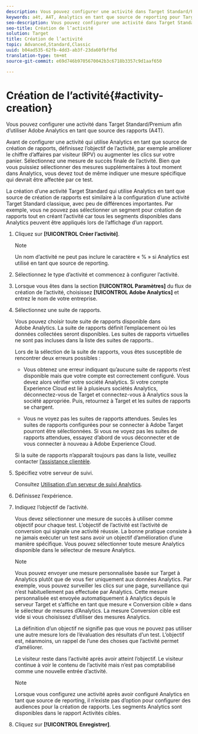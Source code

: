 ```yaml
---
description: Vous pouvez configurer une activité dans Target Standard/Premium afin d’utiliser Adobe Analytics en tant que source des rapports (A4T).
keywords: a4t, A4T, Analytics en tant que source de reporting pour Target
seo-description: Vous pouvez configurer une activité dans Target Standard/Premium afin d’utiliser Adobe Analytics en tant que source des rapports (A4T).
seo-title: Création de l’activité
solution: Target
title: Création de l’activité
topic: Advanced,Standard,Classic
uuid: b04ad535-62fb-4dd3-ab3f-23da60fbffbd
translation-type: tm+mt
source-git-commit: e69d746b9705670042b3c6718b3357c9d1aaf650

---
```



# Création de l’activité{#activity-creation}

Vous pouvez configurer une activité dans Target Standard/Premium afin d’utiliser Adobe Analytics en tant que source des rapports (A4T).

Avant de configurer une activité qui utilise Analytics en tant que source de création de rapports, définissez l’objectif de l’activité, par exemple améliorer le chiffre d’affaires par visiteur (RPV) ou augmenter les clics sur votre panier. Sélectionnez une mesure de succès finale de l’activité. Bien que vous puissiez sélectionner des mesures supplémentaires à tout moment dans Analytics, vous devez tout de même indiquer une mesure spécifique qui devrait être affectée par ce test.

La création d’une activité Target Standard qui utilise Analytics en tant que source de création de rapports est similaire à la configuration d’une activité Target Standard classique, avec peu de différences importantes. Par exemple, vous ne pouvez pas sélectionner un segment pour création de rapports tout en créant l’activité car tous les segments disponibles dans Analytics peuvent être appliqués lors de l’affichage d’un rapport.

1. Cliquez sur **[!UICONTROL Créer l’activité]**.

   >[!NOTE]
   >
   >Un nom d’activité ne peut pas inclure le caractère « % » si Analytics est utilisé en tant que source de reporting.

1. Sélectionnez le type d’activité et commencez à configurer l’activité.
1. Lorsque vous êtes dans la section **[!UICONTROL Paramètres]** du flux de création de l’activité, choisissez **[!UICONTROL Adobe Analytics]** et entrez le nom de votre entreprise.
1. Sélectionnez une suite de rapports.

   Vous pouvez choisir toute suite de rapports disponible dans Adobe Analytics. La suite de rapports définit l’emplacement où les données collectées seront disponibles. Les suites de rapports virtuelles ne sont pas incluses dans la liste des suites de rapports..

   Lors de la sélection de la suite de rapports, vous êtes susceptible de rencontrer deux erreurs possibles :

   * Vous obtenez une erreur indiquant qu’aucune suite de rapports n’est disponible mais que votre compte est correctement configuré.
   Vous devez alors vérifier votre société Analytics. Si votre compte Experience Cloud est lié à plusieurs sociétés Analytics, déconnectez-vous de Target et connectez-vous à Analytics sous la société appropriée. Puis, retournez à Target et les suites de rapports se chargent.

   * Vous ne voyez pas les suites de rapports attendues.
   Seules les suites de rapports configurées pour se connecter à Adobe Target pourront être sélectionnées. Si vous ne voyez pas les suites de rapports attendues, essayez d’abord de vous déconnecter et de vous connecter à nouveau à Adobe Experience Cloud.

   Si la suite de rapports n’apparaît toujours pas dans la liste, veuillez contacter [l’assistance clientèle](../../cmp-resources-and-contact-information.md#reference_ACA3391A00EF467B87930A450050077C).
1. Spécifiez votre serveur de suivi.

   Consultez [Utilisation d’un serveur de suivi Analytics](../../c-integrating-target-with-mac/a4t/analytics-tracking-server.md#task_72077BA7E93C4A65A715A18F32228823).

1. Définissez l’expérience.
1. Indiquez l’objectif de l’activité.

   Vous devez sélectionner une mesure de succès à utiliser comme objectif pour chaque test. L’objectif de l’activité est l’activité de conversion qui signale une activité réussie. La bonne pratique consiste à ne jamais exécuter un test sans avoir un objectif d’amélioration d’une manière spécifique. Vous pouvez sélectionner toute mesure Analytics disponible dans le sélecteur de mesure Analytics.

   >[!NOTE]
   >
   >Vous pouvez envoyer une mesure personnalisée basée sur Target à Analytics plutôt que de vous fier uniquement aux données Analytics. Par exemple, vous pouvez surveiller les clics sur une page, surveillance qui n’est habituellement pas effectuée par Analytics. Cette mesure personnalisée est envoyée automatiquement à Analytics depuis le serveur Target et s’affiche en tant que mesure « Conversion cible » dans le sélecteur de mesures d’Analytics. La mesure Conversion cible est vide si vous choisissez d’utiliser des mesures Analytics.

   La définition d’un objectif ne signifie pas que vous ne pouvez pas utiliser une autre mesure lors de l’évaluation des résultats d’un test. L’objectif est, néanmoins, un rappel de l’une des choses que l’activité permet d’améliorer.

   Le visiteur reste dans l’activité après avoir atteint l’objectif. Le visiteur continue à voir le contenu de l’activité mais n’est pas comptabilisé comme une nouvelle entrée d’activité.

   >[!NOTE]
   >
   >Lorsque vous configurez une activité après avoir configuré Analytics en tant que source de reporting, il n’existe pas d’option pour configurer des audiences pour la création de rapports. Les segments Analytics sont disponibles dans le rapport Activités cibles.

1. Cliquez sur **[!UICONTROL Enregistrer]**.

